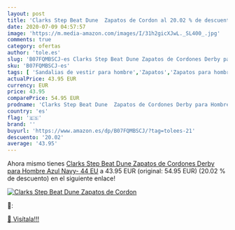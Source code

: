 ```yaml
---
layout: post
title: 'Clarks Step Beat Dune  Zapatos de Cordon al 20.02 % de descuento'
date: 2020-07-09 04:57:57
image: 'https://m.media-amazon.com/images/I/31h2gicXJwL._SL400_.jpg'
comments: true
category: ofertas
author: 'tole.es'
slug: 'B07FQMBSCJ-es Clarks Step Beat Dune Zapatos de Cordones Derby para...'
sku: 'B07FQMBSCJ-es'
tags: [ 'Sandalias de vestir para hombre','Zapatos','Zapatos para hombre','Zapatos y complementos','zapatos', ]
actualPrice: 43.95 EUR
currency: EUR
price: 43.95
comparePrice: 54.95 EUR
prodname: 'Clarks Step Beat Dune  Zapatos de Cordones Derby para Hombre  Azul  Navy-   44 EU'
country: 'es'
flag: '🇪🇸'
brand: ''
buyurl: 'https://www.amazon.es/dp/B07FQMBSCJ/?tag=tolees-21'
descuento: '20.02'
average: '43.95'
---
```


Ahora mismo tienes [Clarks Step Beat Dune  Zapatos de Cordones Derby para Hombre  Azul  Navy-   44 EU](https://www.amazon.es/dp/B07FQMBSCJ/?tag=tolees-21) a 43.95 EUR (original: 54.95 EUR) (20.02 %  de descuento) en el siguiente enlace!

[![Clarks Step Beat Dune  Zapatos de Cordon](https://m.media-amazon.com/images/I/31h2gicXJwL._SL400_.jpg)](https://www.amazon.es/dp/B07FQMBSCJ/?tag=tolees-21)

🔎:


[🛒 Visítala!!!](https://www.amazon.es/dp/B07FQMBSCJ/?tag=tolees-21)
